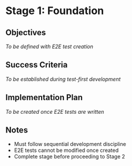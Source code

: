 # Stage 1: Foundation

## Objectives
*To be defined with E2E test creation*

## Success Criteria
*To be established during test-first development*

## Implementation Plan
*To be created once E2E tests are written*

## Notes
- Must follow sequential development discipline
- E2E tests cannot be modified once created
- Complete stage before proceeding to Stage 2